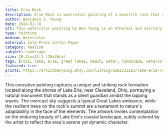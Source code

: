 ```yaml
---
title: Erie Rock
description: Erie Rock is watercolor painting of a monolith rock that rarely comes in sight on Lake Erie's shores. A stone that stands guard under an overcast sky.
author: Benjamin J. Young
date: 2024-02-18
alt: This watercolor painting by Ben Young is an ethereal and solitary stone monolith, crowned with verdant trees, rises from the misty waters of a tranquil lake, embodying a quiet testament to nature's enduring strength and mystery.
type: Painting
medium: Watercolor
material: Cold Press Cotton Paper
category: Realism
subject: Landscape
size: 10.2inx14.1 (26x36cm)
tags: [rock, lake, erie, great lakes, beach, water, landscape, watercolor, realism]
featured: true
prints: https://artistbenyoung.etsy.com/listing/1682533283/lake-erie-rock-cleveland-ohio-landscape
---
```


This evocative painting captures a unique and striking rock formation located along the shores of Lake Erie, near Cleveland, Ohio, portraying a natural monument that stands as a silent guardian amidst the lapping waves. The overcast sky suggests a typical Great Lakes ambiance, while the resilient trees on the rock's summit are a testament to nature's adaptability in the face of the elements. The artwork invites contemplation on the enduring beauty of Lake Erie's coastal landscape, subtly colored by the artist to reflect the area's serene yet dynamic character.